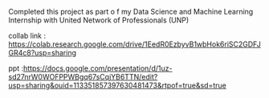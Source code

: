 Completed this project as part o f my Data Science and Machine Learning Internship with United Network of Professionals (UNP)

collab link : https://colab.research.google.com/drive/1EedR0EzbyvB1wbHok6riSC2GDFJGR4c8?usp=sharing

ppt :https://docs.google.com/presentation/d/1uz-sd27nrW0WOFPPWBgq67sCqjYB6TTN/edit?usp=sharing&ouid=113351857397630481473&rtpof=true&sd=true
